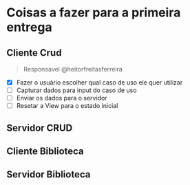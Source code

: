 # Coisas a fazer para a primeira entrega

## Cliente Crud

> Responsavel @heitorfreitasferreira

- [x] Fazer o usuário escolher qual caso de uso ele quer utilizar
- [ ] Capturar dados para input do caso de uso
- [ ] Enviar os dados para o servidor
- [ ] Resetar a View para o estado inicial

## Servidor CRUD

## Cliente Biblioteca

## Servidor Biblioteca
